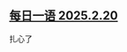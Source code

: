 <!--1740094638000-->
[每日一语 2025.2.20](https://chinadigitaltimes.net/chinese/715987.html)
------

<p>扎心了</p><p><img decoding="async" src="https://chinadigitaltimes.net/chinese/files/2025/02/220.jpg" alt=""></p><div class="addtoany_share_save_container addtoany_content addtoany_content_bottom"><div class="a2a_kit a2a_kit_size_32 addtoany_list" data-a2a-url="https://chinadigitaltimes.net/chinese/715987.html" data-a2a-title="每日一语 2025.2.20"><a class="a2a_button_facebook" href="https://www.addtoany.com/add_to/facebook?linkurl=https%3A%2F%2Fchinadigitaltimes.net%2Fchinese%2F715987.html&amp;linkname=%E6%AF%8F%E6%97%A5%E4%B8%80%E8%AF%AD%202025.2.20" title="Facebook" rel="nofollow noopener" target="_blank"></a><a class="a2a_button_twitter" href="https://www.addtoany.com/add_to/twitter?linkurl=https%3A%2F%2Fchinadigitaltimes.net%2Fchinese%2F715987.html&amp;linkname=%E6%AF%8F%E6%97%A5%E4%B8%80%E8%AF%AD%202025.2.20" title="Twitter" rel="nofollow noopener" target="_blank"></a><a class="a2a_button_telegram" href="https://www.addtoany.com/add_to/telegram?linkurl=https%3A%2F%2Fchinadigitaltimes.net%2Fchinese%2F715987.html&amp;linkname=%E6%AF%8F%E6%97%A5%E4%B8%80%E8%AF%AD%202025.2.20" title="Telegram" rel="nofollow noopener" target="_blank"></a><a class="a2a_button_reddit" href="https://www.addtoany.com/add_to/reddit?linkurl=https%3A%2F%2Fchinadigitaltimes.net%2Fchinese%2F715987.html&amp;linkname=%E6%AF%8F%E6%97%A5%E4%B8%80%E8%AF%AD%202025.2.20" title="Reddit" rel="nofollow noopener" target="_blank"></a><a class="a2a_button_whatsapp" href="https://www.addtoany.com/add_to/whatsapp?linkurl=https%3A%2F%2Fchinadigitaltimes.net%2Fchinese%2F715987.html&amp;linkname=%E6%AF%8F%E6%97%A5%E4%B8%80%E8%AF%AD%202025.2.20" title="WhatsApp" rel="nofollow noopener" target="_blank"></a><a class="a2a_button_email" href="https://www.addtoany.com/add_to/email?linkurl=https%3A%2F%2Fchinadigitaltimes.net%2Fchinese%2F715987.html&amp;linkname=%E6%AF%8F%E6%97%A5%E4%B8%80%E8%AF%AD%202025.2.20" title="Email" rel="nofollow noopener" target="_blank"></a><a class="a2a_button_copy_link" href="https://www.addtoany.com/add_to/copy_link?linkurl=https%3A%2F%2Fchinadigitaltimes.net%2Fchinese%2F715987.html&amp;linkname=%E6%AF%8F%E6%97%A5%E4%B8%80%E8%AF%AD%202025.2.20" title="Copy Link" rel="nofollow noopener" target="_blank"></a><a class="a2a_dd addtoany_share_save addtoany_share" href="https://www.addtoany.com/share"></a></div></div>

